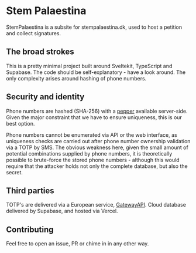 # Stem Palaestina

StemPalaestina is a subsite for stempalaestina.dk, used to host a petition and collect signatures.

## The broad strokes

This is a pretty minimal project built around Sveltekit, TypeScript and Supabase. The code should be self-explanatory - have a look around. The only complexity arises around hashing of phone numbers.

## Security and identity

Phone numbers are hashed (SHA-256) with a [pepper](<https://en.wikipedia.org/wiki/Pepper_(cryptography)>) available server-side. Given the major constraint that we have to ensure uniqueness, this is our best option.

Phone numbers cannot be enumerated via API or the web interface, as uniqueness checks are carried out after phone number ownership validation via a TOTP by SMS. The obvious weakness here, given the small amount of potential combinations supplied by phone numbers, it is theoretically possible to brute-force the stored phone numbers - although this would require that the attacker holds not only the complete database, but also the secret. 

## Third parties

TOTP's are delivered via a European service, [GatewayAPI](gatewayapi.eu). Cloud database delivered by Supabase, and hosted via Vercel.

## Contributing

Feel free to open an issue, PR or chime in in any other way.
